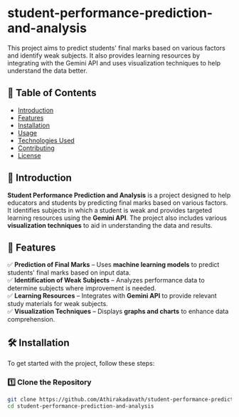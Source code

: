 # student-performance-prediction-and-analysis


This project aims to predict students' final marks based on various factors and identify weak subjects. It also provides learning resources by integrating with the Gemini API and uses visualization techniques to help understand the data better.

## 📌 Table of Contents
- [Introduction](#introduction)
- [Features](#features)
- [Installation](#installation)
- [Usage](#usage)
- [Technologies Used](#technologies-used)
- [Contributing](#contributing)
- [License](#license)

## 📖 Introduction
**Student Performance Prediction and Analysis** is a project designed to help educators and students by predicting final marks based on various factors. It identifies subjects in which a student is weak and provides targeted learning resources using the **Gemini API**. The project also includes various **visualization techniques** to aid in understanding the data and results.

## 🚀 Features
✅ **Prediction of Final Marks** – Uses **machine learning models** to predict students' final marks based on input data.  
✅ **Identification of Weak Subjects** – Analyzes performance data to determine subjects where improvement is needed.  
✅ **Learning Resources** – Integrates with **Gemini API** to provide relevant study materials for weak subjects.  
✅ **Visualization Techniques** – Displays **graphs and charts** to enhance data comprehension.  

## 🛠 Installation
To get started with the project, follow these steps:

### **1️⃣ Clone the Repository**
```bash
git clone https://github.com/Athirakadavath/student-performance-prediction-and-analysis.git
cd student-performance-prediction-and-analysis
